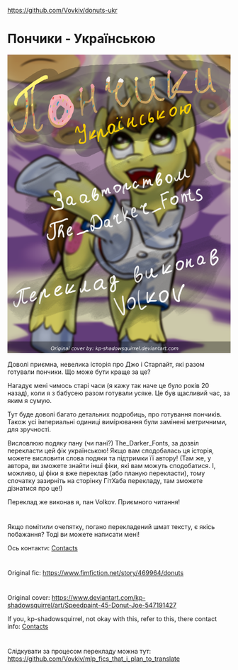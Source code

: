 https://github.com/Vovkiv/donuts-ukr  
# Пончики - Українською
![обкладинка](https://raw.githubusercontent.com/Vovkiv/donuts-ukr/main/src/cover-ukr.png?raw=true)

Доволі приємна, невелика історія про Джо і Старлайт, які разом готували пончики. Що може бути краще за це?

Нагадує мені чимось старі часи (я кажу так наче це було років 20 назад), коли я з бабусею разом готували усяке. Це був щасливий час, за яким я сумую.

Тут буде доволі багато детальних подробиць, про готування пончиків. Також усі імпериальні одиниці вимірювання були замінені метричними, для зручності.

Висловлюю подяку пану (чи пані?) The_Darker_Fonts, за дозвіл перекласти цей фік українською! Якщо вам сподобалась ця історія, можете висловити слова подяки та підтримки її автору!
(Там же, у автора, ви зможете знайти інші фіки, які вам можуть сподобатися. І, можливо, ці фіки я вже переклав (або планую перекласти), тому спочатку зазирніть на сторінку ГітХаба перекладу, там зможете дізнатися про це!)

Переклад же виконав я, пан Volkov. Приємного читання!
#
Якщо помітили очепятку, погано перекладений шмат тексту, є якісь побажання?
Тоді ви можете написати мені!

Ось контакти: [Contacts](https://github.com/Vovkiv/mlp_fics_that_i_plan_to_translate/edit/main/README.md#contacts)

#
Original fic: https://www.fimfiction.net/story/469964/donuts

#
Original cover: https://www.deviantart.com/kp-shadowsquirrel/art/Speedpaint-45-Donut-Joe-547191427

If you, kp-shadowsquirrel, not okay with this, refer to this, there contact info: [Contacts](https://github.com/Vovkiv/mlp_fics_that_i_plan_to_translate/edit/main/README.md#contacts)
# 
Слідкувати за процесом перекладу можна тут:
https://github.com/Vovkiv/mlp_fics_that_i_plan_to_translate
